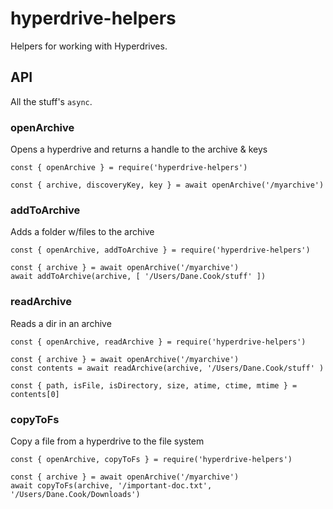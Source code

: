 # hyperdrive-helpers
Helpers for working with Hyperdrives.

## API

All the stuff's `async`.

### openArchive

Opens a hyperdrive and returns a handle to the archive & keys


```
const { openArchive } = require('hyperdrive-helpers')

const { archive, discoveryKey, key } = await openArchive('/myarchive')
```

### addToArchive

Adds a folder w/files to the archive

```
const { openArchive, addToArchive } = require('hyperdrive-helpers')

const { archive } = await openArchive('/myarchive')
await addToArchive(archive, [ '/Users/Dane.Cook/stuff' ])
```

### readArchive

Reads a dir in an archive

```
const { openArchive, readArchive } = require('hyperdrive-helpers')

const { archive } = await openArchive('/myarchive')
const contents = await readArchive(archive, '/Users/Dane.Cook/stuff' )

const { path, isFile, isDirectory, size, atime, ctime, mtime } = contents[0]

```

### copyToFs

Copy a file from a hyperdrive to the file system

```
const { openArchive, copyToFs } = require('hyperdrive-helpers')

const { archive } = await openArchive('/myarchive')
await copyToFs(archive, '/important-doc.txt', '/Users/Dane.Cook/Downloads')

```